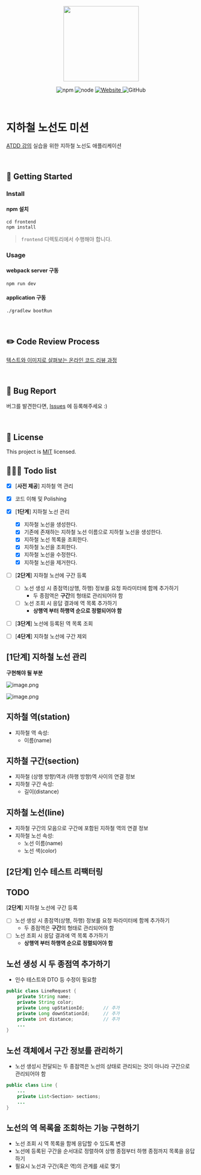 <p align="center">
    <img width="200px;" src="https://raw.githubusercontent.com/woowacourse/atdd-subway-admin-frontend/master/images/main_logo.png"/>
</p>
<p align="center">
  <img alt="npm" src="https://img.shields.io/badge/npm-%3E%3D%205.5.0-blue">
  <img alt="node" src="https://img.shields.io/badge/node-%3E%3D%209.3.0-blue">
  <a href="https://edu.nextstep.camp/c/R89PYi5H" alt="nextstep atdd">
    <img alt="Website" src="https://img.shields.io/website?url=https%3A%2F%2Fedu.nextstep.camp%2Fc%2FR89PYi5H">
  </a>
  <img alt="GitHub" src="https://img.shields.io/github/license/next-step/atdd-subway-admin">
</p>

<br>

# 지하철 노선도 미션
[ATDD 강의](https://edu.nextstep.camp/c/R89PYi5H) 실습을 위한 지하철 노선도 애플리케이션

<br>

## 🚀 Getting Started

### Install
#### npm 설치
```
cd frontend
npm install
```
> `frontend` 디렉토리에서 수행해야 합니다.

### Usage
#### webpack server 구동
```
npm run dev
```
#### application 구동
```
./gradlew bootRun
```
<br>

## ✏️ Code Review Process
[텍스트와 이미지로 살펴보는 온라인 코드 리뷰 과정](https://github.com/next-step/nextstep-docs/tree/master/codereview)

<br>

## 🐞 Bug Report

버그를 발견한다면, [Issues](https://github.com/next-step/atdd-subway-admin/issues) 에 등록해주세요 :)

<br>

## 📝 License

This project is [MIT](https://github.com/next-step/atdd-subway-admin/blob/master/LICENSE.md) licensed.



## 👨🏻‍💻 Todo list

- [x] [**사전 제공**] 지하철 역 관리
- [x] 코드 이해 및 Polishing
- [x] [**1단계**] 지하철 노선 관리
  - [x] 지하철 노선을 생성한다.
  - [x] 기존에 존재하는 지하철 노선 이름으로 지하철 노선을 생성한다.
  - [x] 지하철 노선 목록을 조회한다.
  - [x] 지하철 노선을 조회한다.
  - [x] 지하철 노선을 수정한다.
  - [x] 지하철 노선을 제거한다.

- [ ] [**2단계**] 지하철 노선에 구간 등록  
  - [ ] 노선 생성 시 종점역(상행, 하행) 정보를 요청 파라미터에 함께 추가하기  
    - 두 종점역은 **구간**의 형태로 관리되어야 함  
  - [ ] 노선 조회 시 응답 결과에 역 목록 추가하기  
    - **상행역 부터 하행역 순으로 정렬되어야 함**  
  
- [ ] [**3단계**] 노선에 등록된 역 목록 조회
- [ ] [**4단계**] 지하철 노선에 구간 제외



## [1단계] 지하철 노선 관리

**구현해야 될 부분**

![image.png](https://tva1.sinaimg.cn/large/008i3skNgy1gr55v4rh3sj30vb0u0wk1.jpg)



![image.png](https://nextstep-storage.s3.ap-northeast-2.amazonaws.com/155885260e20466497cbf3f344cf7a5d)

## 지하철 역(station)

- 지하철 역 속성:
  - 이름(name)

## 지하철 구간(section)

- 지하철 (상행 방향)역과 (하행 방향)역 사이의 연결 정보
- 지하철 구간 속성:
  - 길이(distance)

## 지하철 노선(line)

- 지하철 구간의 모음으로 구간에 포함된 지하철 역의 연결 정보
- 지하철 노선 속성:
  - 노선 이름(name)
  - 노선 색(color)

## [2단계] 인수 테스트 리팩터링  



## TODO

[**2단계**] 지하철 노선에 구간 등록  

- [ ] 노선 생성 시 종점역(상행, 하행) 정보를 요청 파라미터에 함께 추가하기  
  - 두 종점역은 **구간**의 형태로 관리되어야 함  
- [ ] 노선 조회 시 응답 결과에 역 목록 추가하기  
  - **상행역 부터 하행역 순으로 정렬되어야 함**  

## 노선 생성 시 두 종점역 추가하기

- 인수 테스트와 DTO 등 수정이 필요함

```java
public class LineRequest {
    private String name;
    private String color;
    private Long upStationId;       // 추가
    private Long downStationId;     // 추가
    private int distance;           // 추가
    ...
}
```

## 노선 객체에서 구간 정보를 관리하기

- 노선 생성시 전달되는 두 종점역은 노선의 상태로 관리되는 것이 아니라 구간으로 관리되어야 함

```java
public class Line {
    ...
    private List<Section> sections;
    ...
}
```

## 노선의 역 목록을 조회하는 기능 구현하기

- 노선 조회 시 역 목록을 함께 응답할 수 있도록 변경
- 노선에 등록된 구간을 순서대로 정렬하여 상행 종점부터 하행 종점까지 목록을 응답하기
- 필요시 노선과 구간(혹은 역)의 관계를 새로 맺기
